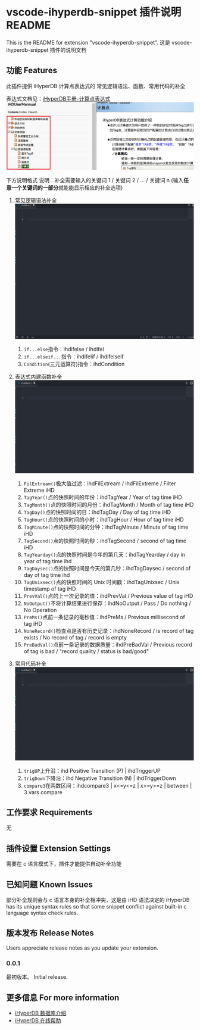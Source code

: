 # vscode-ihyperdb-snippet 插件说明 README

This is the README for extension "vscode-ihyperdb-snippet". 
这是 vscode-ihyperdb-snippet 插件的说明文档

## 功能 Features

此插件提供 iHyperDB 计算点表达式的 常见逻辑语法、函数、常用代码的补全

表达式文档见：[iHyperDB手册-计算点表达式](https://product.baosight.com/wp-content/uploads/doc/ihdonline/index.html)
![helpPageOfficial](FILES\README.md\img-20220919225354.png)

下方说明格式
说明：补全需要输入的关键词 1 / 关键词 2 / ... / 关键词 n
(输入**任意一个关键词的一部分**就能能显示相应的补全选项)

1. 常见逻辑语法补全
   ![Syntax-snippet](FILES\README.md\img-20220919224226.gif)
   1. `if...else`指令：ihdifelse / ihdifel
   2. `if...elseif...`指令：ihdifelif / ihdifelseif
   3. `Condition`(三元运算符)指令：ihdCondition
2. 表达式内建函数补全
    ![Function-snippet](FILES\README.md\img-20220919225632.gif)
    
    1. `FilExtream()`极大值过滤：ihdFilExtream / ihdFilExtreme / Filter Extreme iHD
    2. `TagYear()`点的快照时间的年份：ihdTagYear / Year of tag time iHD
    3. `TagMonth()`点的快照时间的月份：ihdTagMonth / Month of tag time iHD
    4. `TagDay()`点的快照时间的日：ihdTagDay / Day of tag time iHD
    5. `TagHour()`点的快照时间的小时：ihdTagHour / Hour of tag time iHD
    6. `TagMinute()`点的快照时间的分钟：ihdTagMinute / Minute of tag time iHD
    7. `TagSecond()`点的快照时间的秒：ihdTagSecond / second of tag time iHD
    8. `TagYearday()`点的快照时间是今年的第几天：ihdTagYearday / day in year of tag time ihd
    9. `TagDaysec()`点的快照时间是今天的第几秒：ihdTagDaysec / second of day of tag time ihd
    10. `TagUnixsec()`点的快照时间的 Unix 时间戳：ihdTagUnixsec / Unix timestamp of tag iHD
    11. `PrevVal()`点的上一次记录的值：ihdPrevVal / Previous value of tag iHD
    12. `NoOutput()`不将计算结果进行保存：ihdNoOutput / Pass / Do nothing / No Operation
    13. `PreMs()`点前一条记录的毫秒值：ihdPreMs / Previous millisecond of tag iHD
    14. `NoneRecord()`检查点是否有历史记录：ihdNoneRecord / is record of tag exists / No record of tag / record is empty
    15. `PreBadVal()`点前一条记录的数据质量：ihdPreBadVal / Previous record of tag is bad / "record quality / status is bad/good"
3. 常用代码补全
    ![Useful-Snippet](FILES\README.md\img-20220919225642.gif)
    1. `trigUP`上升沿：ihd Positive Transition (P) | ihdTriggerUP
    2. `trigDown`下降沿：ihd Negative Transition (N) | ihdTriggerDown
    3. `compare3`在两数区间：ihdcompare3 | x<=y<=z | x>=y>=z | between | 3 vars compare


## 工作要求 Requirements
无

## 插件设置 Extension Settings
需要在 c 语言模式下，插件才能提供自动补全功能

## 已知问题 Known Issues

部分补全规则会与 c 语言本身的补全相冲突，这是由 iHD 语法决定的
iHyperDB has its unique syntax rules so that some snippet conflict against built-in c language syntax check rules.

## 版本发布 Release Notes

Users appreciate release notes as you update your extension.

### 0.0.1

最初版本。
Initial release.


## 更多信息 For more information

* [iHyperDB 数据库介绍](https://product.baosight.com/ihd/)
* [iHyperDB 在线帮助](https://product.baosight.com/wp-content/uploads/doc/ihdonline/index.html)
